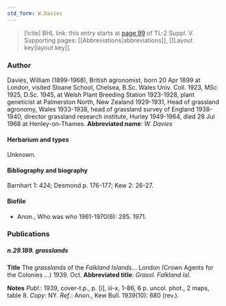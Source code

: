 ```yaml
---
std_form: W.Davies
---
```


> [!cite] BHL link: this entry starts at [page 99](https://www.biodiversitylibrary.org/page/33259145) of TL-2 Suppl. V.
> Supporting pages: [[Abbreviations|abbreviations]], [[Layout key|layout key]].

### Author

Davies, William (1899-1968), British agronomist, born 20 Apr 1899 at London, visited Sloane School, Chelsea, B.Sc. Wales Univ. Coll. 1923, MSc 1925, D.Sc. 1945, at Welsh Plant Breeding Station 1923-1928, plant geneticist at Palmerston North, New Zealand 1929-1931, Head of grassland agronomy, Wales 1933-1938, head of grassland survey of England 1938-1940, director grassland research institute, Hurley 1949-1964, died 28 Jul 1968 at Henley-on-Thames. 
**Abbreviated name**: *W. Davies*

#### Herbarium and types

Unknown.

#### Bibliography and biography

Barnhart 1: 424; Desmond p. 176-177; Kew 2: 26-27.

#### Biofile

- Anon., Who was who 1961-1970(6): 285. 1971.

### Publications

##### n.29.189. grasslands

**Title**
The *grasslands* of the *Falkland Islands*... London (Crown Agents for the Colonies ...) 1939. Oct.
**Abbreviated title**: *Grassl. Falkland Isl.*

**Notes**
*Publ*.: 1939, cover-t.p., p. \[i\], iii-x, 1-86, 6 p. uncol. phot., 2 maps, table 8. *Copy*: NY.
*Ref*.: Anon., Kew Bull. 1939(10): 680 (rev.).

